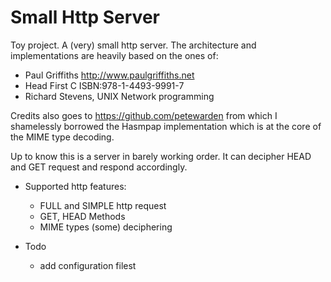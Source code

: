 # Small Http Server

Toy project. A (very) small http server. The architecture and implementations are heavily based on the ones of:
  - Paul Griffiths  http://www.paulgriffiths.net
  - Head First C    ISBN:978-1-4493-9991-7
  - Richard Stevens, UNIX Network programming

Credits also goes to https://github.com/petewarden from which I shamelessly borrowed the Hasmpap implementation which is at the core of the MIME type decoding.

Up to know this is a server in barely working order. It can decipher HEAD and GET request and respond accordingly.

+ Supported http features:
  - FULL and SIMPLE http request
  - GET, HEAD Methods
  - MIME types (some) deciphering

+ Todo
  - add configuration filest
